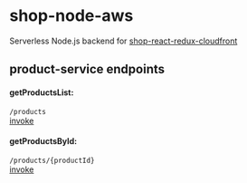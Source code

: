 # shop-node-aws

Serverless Node.js backend for [shop-react-redux-cloudfront](https://github.com/morsko1/shop-react-redux-cloudfront)
## product-service endpoints

#### getProductsList:  
`/products`  
[invoke](https://284w5ktc8h.execute-api.eu-west-1.amazonaws.com/dev/products)  

#### getProductsById:  

`/products/{productId}`  
[invoke](https://284w5ktc8h.execute-api.eu-west-1.amazonaws.com/dev/products/0)  
